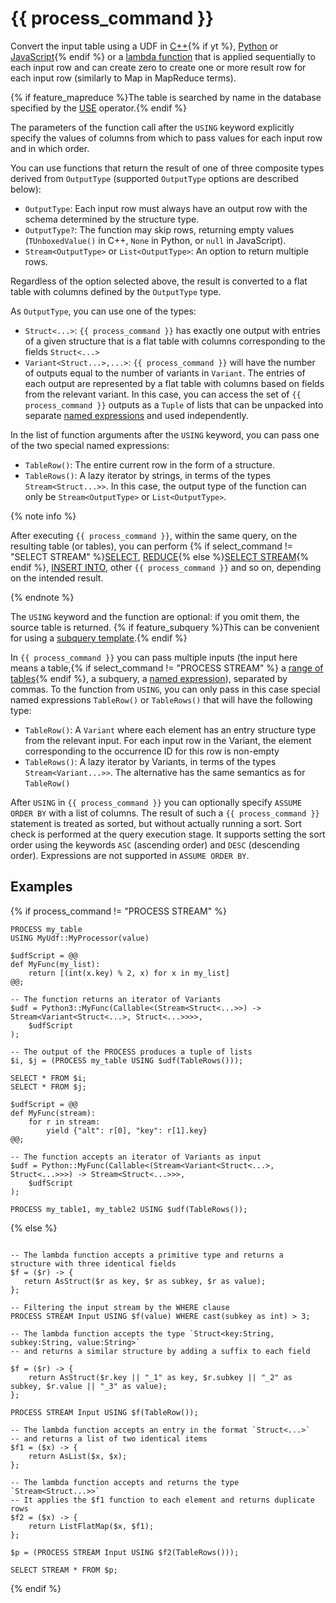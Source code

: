 # {{ process_command }}

Convert the input table using a UDF in [C++](../../udf/cpp.md){% if yt %}, [Python](../../udf/python.md) or [JavaScript](../../udf/javascript.md){% endif %} or a [lambda function](../../syntax/expressions.md#lambda) that is applied sequentially to each input row and can create zero to create one or more result row for each input row (similarly to Map in MapReduce terms).

{% if feature_mapreduce %}The table is searched by name in the database specified by the [USE](../use.md) operator.{% endif %}

The parameters of the function call after the `USING` keyword explicitly specify the values of columns from which to pass values for each input row and in which order.

You can use functions that return the result of one of three composite types derived from `OutputType` (supported `OutputType` options are described below):

* `OutputType`: Each input row must always have an output row with the schema determined by the structure type.
* `OutputType?`: The function may skip rows, returning empty values (`TUnboxedValue()` in C++, `None` in Python, or `null` in JavaScript).
* `Stream<OutputType>` or `List<OutputType>`: An option to return multiple rows.

Regardless of the option selected above, the result is converted to a flat table with columns defined by the `OutputType` type.

As `OutputType`, you can use one of the types:

* `Struct<...>`: `{{ process_command }}` has exactly one output with entries of a given structure that is a flat table with columns corresponding to the fields `Struct<...>`
* `Variant<Struct...>,...>`: `{{ process_command }}` will have the number of outputs equal to the number of variants in `Variant`. The entries of each output are represented by a flat table with columns based on fields from the relevant variant. In this case, you can access the set of `{{ process_command }}` outputs as a `Tuple` of lists that can be unpacked into separate [named expressions](../expressions.md#named-nodes) and used independently.

In the list of function arguments after the `USING` keyword, you can pass one of the two special named expressions:

* `TableRow()`: The entire current row in the form of a structure.
* `TableRows()`: A lazy iterator by strings, in terms of the types `Stream<Struct...>>`. In this case, the output type of the function can only be `Stream<OutputType>` or `List<OutputType>`.

{% note info %}

After executing `{{ process_command }}`, within the same query, on the resulting table (or tables), you can perform {% if select_command != "SELECT STREAM" %}[SELECT](../select.md), [REDUCE](../reduce.md){% else %}[SELECT STREAM](../select_stream.md){% endif %}, [INSERT INTO](../insert_into.md), other `{{ process_command }}` and so on, depending on the intended result.

{% endnote %}

The `USING` keyword and the function are optional: if you omit them, the source table is returned. {% if feature_subquery %}This can be convenient for using a [subquery template](subquery.md).{% endif %}

In `{{ process_command }}` you can pass multiple inputs (the input here means a table,{% if select_command != "PROCESS STREAM" %} a [range of tables](../select.md#range){% endif %}, a subquery, a [named expression](../expressions.md#named-nodes)), separated by commas. To the function from `USING`, you can only pass in this case special named expressions `TableRow()` or  `TableRows()` that will have the following type:

* `TableRow()`: A `Variant` where each element has an entry structure type from the relevant input. For each input row in the Variant, the element corresponding to the occurrence ID for this row is non-empty
* `TableRows()`: A lazy iterator by Variants, in terms of the types `Stream<Variant...>>`. The alternative has the same semantics as for `TableRow()`

After `USING` in `{{ process_command }}` you can optionally specify `ASSUME ORDER BY` with a list of columns. The result of such a  `{{ process_command }}` statement is treated as sorted, but without actually running a sort. Sort check is performed at the query execution stage. It supports setting the sort order using the keywords `ASC` (ascending order) and `DESC` (descending order). Expressions are not supported in `ASSUME ORDER BY`.

## Examples

{% if process_command != "PROCESS STREAM" %}

```yql
PROCESS my_table
USING MyUdf::MyProcessor(value)
```

```yql
$udfScript = @@
def MyFunc(my_list):
    return [(int(x.key) % 2, x) for x in my_list]
@@;

-- The function returns an iterator of Variants
$udf = Python3::MyFunc(Callable<(Stream<Struct<...>>) -> Stream<Variant<Struct<...>, Struct<...>>>>,
    $udfScript
);

-- The output of the PROCESS produces a tuple of lists
$i, $j = (PROCESS my_table USING $udf(TableRows()));

SELECT * FROM $i;
SELECT * FROM $j;
```

```yql
$udfScript = @@
def MyFunc(stream):
    for r in stream:
        yield {"alt": r[0], "key": r[1].key}
@@;

-- The function accepts an iterator of Variants as input
$udf = Python::MyFunc(Callable<(Stream<Variant<Struct<...>, Struct<...>>>) -> Stream<Struct<...>>>,
    $udfScript
);

PROCESS my_table1, my_table2 USING $udf(TableRows());
```

{% else %}

```yql

-- The lambda function accepts a primitive type and returns a structure with three identical fields
$f = ($r) -> {
   return AsStruct($r as key, $r as subkey, $r as value);
};

-- Filtering the input stream by the WHERE clause
PROCESS STREAM Input USING $f(value) WHERE cast(subkey as int) > 3;
```

```yql
-- The lambda function accepts the type `Struct<key:String, subkey:String, value:String>`
-- and returns a similar structure by adding a suffix to each field

$f = ($r) -> {
    return AsStruct($r.key || "_1" as key, $r.subkey || "_2" as subkey, $r.value || "_3" as value);
};

PROCESS STREAM Input USING $f(TableRow());
```

```yql
-- The lambda function accepts an entry in the format `Struct<...>`
-- and returns a list of two identical items
$f1 = ($x) -> {
    return AsList($x, $x);
};

-- The lambda function accepts and returns the type `Stream<Struct...>>`
-- It applies the $f1 function to each element and returns duplicate rows
$f2 = ($x) -> {
    return ListFlatMap($x, $f1);
};

$p = (PROCESS STREAM Input USING $f2(TableRows()));

SELECT STREAM * FROM $p;
```

{% endif %}

